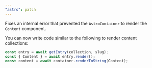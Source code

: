 ```yaml
---
"astro": patch
---
```


Fixes an internal error that prevented the `AstroContainer` to render the `Content` component.

You can now write code similar to the following to render content collections:

```js
const entry = await getEntry(collection, slug);
const { Content } = await entry.render();
const content = await container.renderToString(Content);
```
